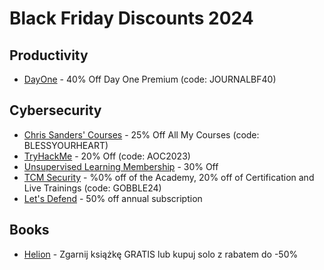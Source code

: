 # Black Friday Discounts 2024

## Productivity
- [DayOne](https://dayoneapp.com/) - 40% Off Day One Premium (code: JOURNALBF40)

## Cybersecurity 
- [Chris Sanders' Courses](https://www.networkdefense.io/p/course-list/) - 25% Off All My Courses (code: BLESSYOURHEART)
- [TryHackMe](https://tryhackme.com/r/pricing) - 20% Off (code: AOC2023)
- [Unsupervised Learning Membership](https://danielmiessler.com/upgrade) - 30% Off
- [TCM Security](https://academy.tcm-sec.com/) - %0% off of the Academy, 20% off of Certification and Live Trainings (code: GOBBLE24)
- [Let's Defend](https://letsdefend.io/) - 50% off annual subscription

## Books
- [Helion](https://helion.pl/promocja/2za1/35?helion_utm=1&type=news&utm_id=3371) - Zgarnij książkę GRATIS lub kupuj solo z rabatem do -50% 
